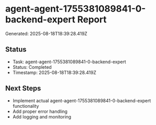 # agent-agent-1755381089841-0-backend-expert Report

Generated: 2025-08-18T18:39:28.419Z

## Status
- Task: agent-agent-1755381089841-0-backend-expert
- Status: Completed
- Timestamp: 2025-08-18T18:39:28.419Z

## Next Steps
- Implement actual agent-agent-1755381089841-0-backend-expert functionality
- Add proper error handling
- Add logging and monitoring
